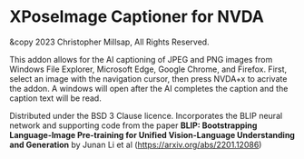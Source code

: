 # XPoseImage Captioner for NVDA #
&copy 2023 Christopher Millsap, All Rights Reserved. 


This addon allows for the AI captioning of JPEG and PNG images from Windows File Explorer,
Microsoft Edge, Google Chrome, and Firefox. 
First, select an image with the navigation cursor, then press NVDA+x to acrivate the addon. A windows will open after the AI completes the caption and the caption text will be read. 

Distributed under the BSD 3 Clause licence. 
Incorporates the BLIP neural network and supporting code from the paper 
__BLIP: Bootstrapping Language-Image Pre-training for Unified Vision-Language Understanding and Generation__ by Junan Li et al (https://arxiv.org/abs/2201.12086)
